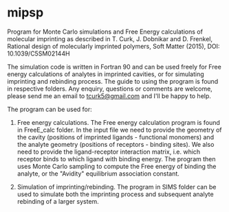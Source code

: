 # mipsp
Program for Monte Carlo simulations and Free Energy calculations of molecular imprinting as described in T. Curk, J. Dobnikar and D. Frenkel, Rational design of molecularly imprinted polymers, Soft Matter (2015), DOI: 10.1039/C5SM02144H

The simulation code is written in Fortran 90 and can be used freely for Free energy calculations of analytes in imprinted cavities, or for simulating imprinting and rebinding process. The guide to using the program is found in respective folders. Any enquiry, questions or comments are welcome, please send me an email to tcurk5@gmail.com and I'll be happy to help.

The program can be used for:

1. Free energy calculations. The Free energy calculation program is found in FreeE_calc folder. In the input file we need to provide the geometry of the cavity (positions of imprinted ligands - functional monomers) and the analyte geometry (positions of receptors - binding sites). We also need to provide the ligand-receptor interaction matrix, i.e. which receptor binds to which ligand with binding energy. The program then uses Monte Carlo sampling to compute the Free energy of binding the analyte, or the "Avidity" equilibrium association constant.

2. Simulation of imprinting/rebinding. The program in SIMS folder can be used to simulate both the imprinting process and subsequent analyte rebinding of a larger system.
